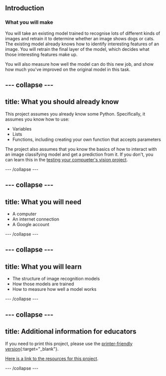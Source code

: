 ## Introduction

### What you will make

You will take an existing model trained to recognise lots of different kinds of images and retrain it to determine whether an image shows dogs or cats. The existing model already knows how to identify interesting features of an image. You will retrain the final layer of the model, which decides what those interesting features make up.

You will also measure how well the model can do this new job, and show how much you've improved on the original model in this task.

--- collapse ---
---
title: What you should already know
---
This project assumes you already know some Python. Specifically, it assumes you know how to use:

+ Variables
+ Lists
+ Functions, including creating your own function that accepts parameters

The project also assumes that you know the basics of how to interact with an image classifying model and get a prediction from it. If you don't, you can learn this in the [testing your compueter's vision project](https://projects.raspberrypi.org/en/projects/testing-vision).

--- /collapse ---

--- collapse ---
---
title: What you will need
---

+ A computer
+ An internet connection
+ A Google account

--- /collapse ---

--- collapse ---
---
title: What you will learn
---

+ The structure of image recognition models
+ How those models are trained
+ How to measure how well a model works

--- /collapse ---

--- collapse ---
---
title: Additional information for educators
---

If you need to print this project, please use the [printer-friendly version](https://projects.raspberrypi.org/en/projects/retraining-model/print){:target="_blank"}.

[Here is a link to the resources for this project](http://rpf.io/retraining-model-go).

--- /collapse ---
